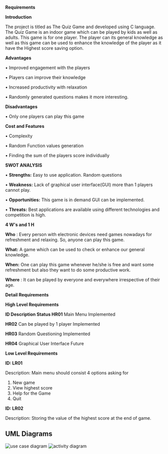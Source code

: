 **Requirements**

**Introduction**

The project is titled as The Quiz Game and developed using C language. The Quiz Game is an indoor game which can be played by kids as well as adults. This game is for one player. The player can its general knowledge as well as this game can be used to enhance the knowledge of the player as it have the Highest score saving option.

**Advantages**

• Improved engagement with the players

• Players can improve their knowledge

• Increased productivity with relaxation

• Randomly generated questions makes it more interesting.

**Disadvantages**

• Only one players can play this game

**Cost and Features**

• Complexity

• Random Function values generation

• Finding the sum of the players score individually

**SWOT ANALYSIS**

• **Strengths:** Easy to use application. Random questions

• **Weakness:** Lack of graphical user interface(GUI) more than 1 players cannot play.

• **Opportunities:** This game is in demand GUI can be implemented.

• **Threats:** Best applications are available using different technologies and competition is high.

**4 W&#39;s and 1 H**

**Who** : Every person with electronic devices need games nowadays for refreshment and relaxing. So, anyone can play this game.

**What:** A game which can be used to check or enhance our general knowledge.

**When:** One can play this game whenever he/she is free and want some refreshment but also they want to do some productive work.

**Where** : It can be played by everyone and everywhere irrespective of their age.

**Detail Requirements**

**High Level Requirements**

**ID Description Status HR01** Main Menu Implemented

**HR02** Can be played by 1 player Implemented

**HR03** Random Questioning Implemented

**HR04** Graphical User Interface Future

**Low Level Requirements**

**ID: LR01**

Description: Main menu should consist 4 options asking for

1. New game
2. View highest score
3. Help for the Game
4. Quit

**ID: LR02**

Description: Storing the value of the highest score at the end of game.

## UML Diagrams

![use case diagram](https://user-images.githubusercontent.com/77190311/143044094-99c026dd-da71-4f42-8171-2251edfba35f.png)
![activity diagram](https://user-images.githubusercontent.com/77190311/143044123-0eaf181b-a1ab-4efc-a388-d947d7f0ebd1.png)
